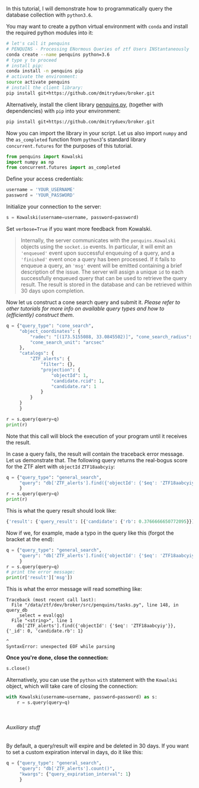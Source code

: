 In this tutorial, I will demonstrate how to programmatically query the database collection with `python3.6`.

You may want to create a python virtual environment with `conda` and install the required python modules into it:

```bash
# let's call it penquins
# PENQUINS - Processing ENormous Queries of ztf Users INStantaneously
conda create --name penquins python=3.6
# type y to proceed
# install pip:
conda install -n penquins pip
# activate the environment:
source activate penquins
# install the client library:
pip install git+https://github.com/dmitryduev/broker.git
```

Alternatively, install the client library [penquins.py](https://github.com/dmitryduev/broker/blob/master/penquins.py), 
(together with dependencies) with `pip` into your environment:

```bash
pip install git+https://github.com/dmitryduev/broker.git
```

Now you can import the library in your script. Let us also import `numpy` and the `as_completed` function from 
`python3`'s standard library `concurrent.futures` for the purposes of this tutorial.

```python
from penquins import Kowalski
import numpy as np
from concurrent.futures import as_completed
```

Define your access credentials:

```python
username = 'YOUR_USERNAME'
password = 'YOUR_PASSWORD'
```

Initialize your connection to the server:

```python
s = Kowalski(username=username, password=password)
```

Set `verbose=True` if you want more feedback from Kowalski.

>Internally, the server communicates with the `penquins.Kowalski` objects using the `socket.io` events.
>In particular, it will emit an `'enqueued'` event upon successful enqueuing of a query,
>and a `'finished'` event once a query has been processed. If it fails to enqueue a query,
>an `'msg'` event will be emitted containing a brief description of the issue.
>The server will assign a unique `id` to each successfully enqueued query that can be used
>to retrieve the query result. The result is stored in the database and can be retrieved 
>within 30 days upon completion.

Now let us construct a cone search query and submit it. _Please refer to other tutorials for more info 
on available query types and how to (efficiently) construct them_. 

```python
q = {"query_type": "cone_search",
     "object_coordinates": {
         "radec": "[(173.5155088, 33.0845502)]", "cone_search_radius": "8",
         "cone_search_unit": "arcsec"
     },
     "catalogs": {
         "ZTF_alerts": {
             "filter": {},
             "projection": {
                 "objectId": 1,
                 "candidate.rcid": 1,
                 "candidate.ra": 1
             }
         }
     }
     }

r = s.query(query=q)
print(r)
```

Note that this call will block the execution of your program until it receives the result.

In case a query fails, the result will contain the traceback error message. Let us demonstrate that. The following
query returns the real-bogus score for the ZTF alert with `objectId` `ZTF18aabcyiy`:

```python
q = {"query_type": "general_search", 
     "query": "db['ZTF_alerts'].find({'objectId': {'$eq': 'ZTF18aabcyiy'}}, {'_id': 0, 'candidate.rb': 1})"
     }
r = s.query(query=q)
print(r)
```

This is what the query result should look like:

```python
{'result': {'query_result': [{'candidate': {'rb': 0.3766666650772095}}]}, 'task_id': '382956d6a0d33c36d64c6326948a9c39'}
```

Now if we, for example, made a typo in the query like this (forgot the bracket at the end):

```python
q = {"query_type": "general_search", 
     "query": "db['ZTF_alerts'].find({'objectId': {'$eq': 'ZTF18aabcyiy'}}, {'_id': 0, 'candidate.rb': 1}"
     }
r = s.query(query=q)
# print the error message:
print(r['result']['msg'])
```

This is what the error message will read something like:

```
Traceback (most recent call last):
  File "/data/ztf/dev/broker/src/penquins/tasks.py", line 148, in query_db
    _select = eval(qq)
  File "<string>", line 1
    db['ZTF_alerts'].find({'objectId': {'$eq': 'ZTF18aabcyiy'}}, {'_id': 0, 'candidate.rb': 1}
                                                                                             ^
SyntaxError: unexpected EOF while parsing
```

**Once you're done, close the connection:**

```python
s.close()
```

Alternatively, you can use the `python` `with` statement with the `Kowalski` object, which will take care of
closing the connection:

```python
with Kowalski(username=username, password=password) as s:
    r = s.query(query=q)
```

<br>

###### Auxiliary stuff

By default, a query/result will expire and be deleted in 30 days. If you want to set a custom expiration interval
in days, do it like this:

```python
q = {"query_type": "general_search",
     "query": "db['ZTF_alerts'].count()",
     "kwargs": {"query_expiration_interval": 1}
     }
```
